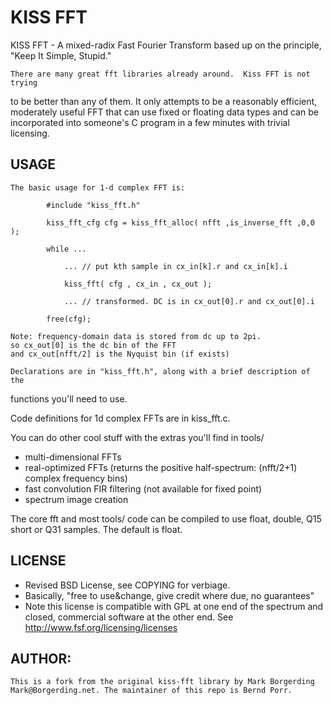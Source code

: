 # KISS FFT

KISS FFT - A mixed-radix Fast Fourier Transform based up on the principle, 
"Keep It Simple, Stupid."

    There are many great fft libraries already around.  Kiss FFT is not trying
to be better than any of them.  It only attempts to be a reasonably efficient, 
moderately useful FFT that can use fixed or floating data types and can be 
incorporated into someone's C program in a few minutes with trivial licensing.

## USAGE

    The basic usage for 1-d complex FFT is:

```
        #include "kiss_fft.h"

        kiss_fft_cfg cfg = kiss_fft_alloc( nfft ,is_inverse_fft ,0,0 );

        while ...
        
            ... // put kth sample in cx_in[k].r and cx_in[k].i
            
            kiss_fft( cfg , cx_in , cx_out );
            
            ... // transformed. DC is in cx_out[0].r and cx_out[0].i 
            
        free(cfg);
```

    Note: frequency-domain data is stored from dc up to 2pi.
    so cx_out[0] is the dc bin of the FFT
    and cx_out[nfft/2] is the Nyquist bin (if exists)

    Declarations are in "kiss_fft.h", along with a brief description of the 
functions you'll need to use. 

Code definitions for 1d complex FFTs are in kiss_fft.c.

You can do other cool stuff with the extras you'll find in tools/

* multi-dimensional FFTs 
* real-optimized FFTs  (returns the positive half-spectrum: (nfft/2+1) complex frequency bins)
* fast convolution FIR filtering (not available for fixed point)
* spectrum image creation

The core fft and most tools/ code can be compiled to use float, double,
 Q15 short or Q31 samples. The default is float.

## LICENSE
* Revised BSD License, see COPYING for verbiage. 
* Basically, "free to use&change, give credit where due, no guarantees"
* Note this license is compatible with GPL at one end of the spectrum and closed, commercial software at the other end. See http://www.fsf.org/licensing/licenses

## AUTHOR:
    This is a fork from the original kiss-fft library by Mark Borgerding
    Mark@Borgerding.net. The maintainer of this repo is Bernd Porr.
